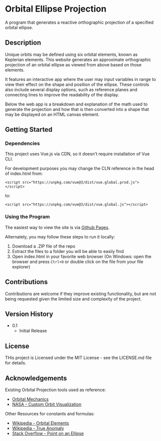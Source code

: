 # Orbital Ellipse Projection
A program that generates a reactive orthographic projection of a specified orbital ellipse.

## Description
Unique orbits may be defined using six orbital elements, known as Keplerian elements. This website generates an approximate orthographic projection of an orbital ellipse as viewed from above based on those elements.

It features an interactive app where the user may input variables in range to view their effect on the shape and position of the ellipse. These controls also include several display options, such as reference planes and connecting lines to improve the readability of the display.

Below the web app is a breakdown and explanation of the math used to generate the projection and how that is then converted into a shape that may be displayed on an HTML canvas element.

## Getting Started
### Dependencies
This project uses Vue.js via CDN, so it doesn't require installation of Vue CLI.

For development purposes you may change the CLN reference in the head of index.html from:
```
<script src="https://unpkg.com/vue@3/dist/vue.global.prod.js"></script>
```
to:
```
<script src="https://unpkg.com/vue@3/dist/vue.global.js"></script>
```

### Using the Program
The easiest way to view the site is via [Github Pages](https://luke-la.github.io/orbital-ellipse-projection/).

Alternately, you may follow these steps to run it locally: 
1. Download a .ZIP file of the repo
2. Extract the files to a folder you will be able to easily find
3. Open index.html in your favorite web browser (On Windows: open the browser and press `Ctrl+O` or double click on the file from your file explorer)

## Contributions
Contributions are welcome if they improve existing functionality, but are not being requested given the limited size and complexity of the project.

## Version History
* 0.1
  * Initial Release

## License
THis project is Licensed under the MIT License - see the LICENSE.md file for details.

## Acknowledgements
Existing Orbital Projection tools used as reference:
* [Orbital Mechanics](https://orbitalmechanics.info/)
* [NASA - Custom Orbit Visualization](https://ssd.jpl.nasa.gov/tools/orbit_diagram.html)

Other Resources for constants and formulas:
* [Wikipedia - Orbital Elements](https://en.wikipedia.org/wiki/Orbital_elements)
* [Wikipedia - True Anomaly](https://en.wikipedia.org/wiki/True_anomaly)
* [Stack Overflow - Point on an Ellipse](https://stackoverflow.com/questions/14863188/moving-a-point-along-ellipse)
